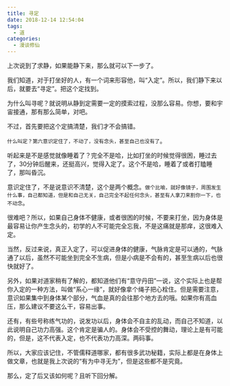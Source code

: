 ```yaml
---
title: 寻定
date: 2018-12-14 12:54:04
tags: 
  - 道
categories:
  - 漫谈修仙
---
```


上次说到了求静，如果能静下来，那么就可以下一步了。

我们知道，对于打坐好的人，有一个词来形容他，叫“入定”。所以，我们静下来以后，就要去“寻定”。把这个定找到。
<!--more-->

为什么叫寻呢？就说明从静到定需要一定的摸索过程，没那么容易。你想，要和宇宙接通，那有那么简单，对吧。

不过，首先要把这个定搞清楚，我们才不会搞错。

`什么叫定？第六意识定住了，不动了，没有念头，甚至自己也没有了`。

听起来是不是感觉就像睡着了？完全不是哈，比如打坐的时候觉得很困，睡过去了，30分钟后醒来，还挺高兴，觉得入定了。这个不是哈，睡着了或者打瞌睡了，那叫昏沉。

意识定住了，不是说意识不清楚，这个是两个概念。`做个比喻，就好像镜子，周围发生什么事，自己都知道，但是和自己无关，自己完全不起任何念头，甚至有人拿刀来割你一下，也不动念`。

很难吧？所以，如果自己身体不健康，或者很困的时候，不要来打坐，因为身体是最容易让你产生念头的，初学的人不可能完全忘我，不是这痛就是那痒，这很难入定。

当然，反过来说，真正入定了，可以促进身体的健康，气脉肯定是可以通的，气脉通了以后，虽然不可能坐到完全不生病，但是小病是不会有的，甚至生病以后也很快就好了。

另外，如果对道家稍有了解的，都知道他们有“意守丹田”一说，这个实际上也是帮你入定的一种方法，叫做“系心一缘”，就好像拿个绳子把心栓住。但是需要注意，意识如果集中到身体某个部分，气血是真的会往那个地方去的哦。如果你有高血压，那么建议不要这么干，容易出事。

还有，有些号称练气功的，说发功以后，身体会不自主的乱动，而自己不知道，以此说明自己功力高强。这个肯定是骗人的。身体会不受控的舞动，理论上是有可能的，但是，这不代表入定，也不代表功力高深。两码事。

所以，大家应该记住，不管儒释道哪家，都有很多武功秘籍，实际上都是在身体上做文章，也就是我上次说的“有为中寻无为”，但是这些都不是究竟。

那么，定了后又该如何呢？且听下回分解。